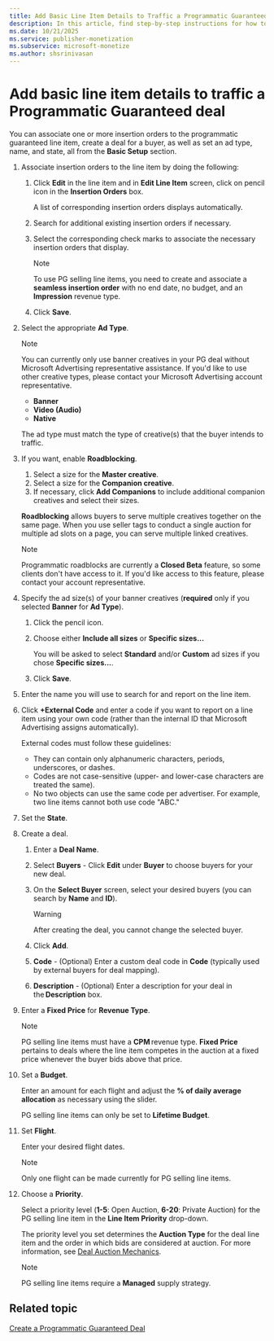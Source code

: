 ```yaml
---
title: Add Basic Line Item Details to Traffic a Programmatic Guaranteed Deal
description: In this article, find step-by-step instructions for how to add basic line item details to a Programmatic Guaranteed deal
ms.date: 10/21/2025
ms.service: publisher-monetization
ms.subservice: microsoft-monetize
ms.author: shsrinivasan
---
```


# Add basic line item details to traffic a Programmatic Guaranteed deal

You can associate one or more insertion orders to the programmatic guaranteed line item, create a deal for a buyer, as well as set an ad type, name, and state, all from the **Basic Setup** section.

1. Associate insertion orders to the line item by doing the following:
    1. Click **Edit** in the line item and in **Edit Line Item** screen, click on pencil icon in the **Insertion Orders** box.

        A list of corresponding insertion orders displays automatically.

    1. Search for additional existing insertion orders if necessary.
    1. Select the corresponding check marks to associate the necessary insertion orders that display.

        > [!NOTE]
        > To use PG selling line items, you need to create and associate a **seamless insertion order** with no end date, no budget, and an **Impression** revenue type.

    1. Click **Save**.

1. Select the appropriate **Ad Type**.

    > [!NOTE]
    > You can currently only use banner creatives in your PG deal without Microsoft Advertising representative assistance. If you'd like to use other creative types, please contact your Microsoft Advertising account representative.

    - **Banner**
    - **Video (Audio)**
    - **Native**

    The ad type must match the type of creative(s) that the buyer intends to traffic.

1. If you want, enable **Roadblocking**.
    1. Select a size for the **Master creative**.
    1. Select a size for the **Companion creative**.
    1. If necessary, click **Add Companions** to include additional companion creatives and select their sizes.

    **Roadblocking** allows buyers to serve multiple creatives together on the same page. When you use seller tags to conduct a single auction for multiple ad slots on a page, you can serve multiple linked creatives.

    > [!NOTE]
    > Programmatic roadblocks are currently a **Closed Beta** feature, so some clients don't have access to it. If you'd like access to this feature, please contact your account representative.

1. Specify the ad size(s) of your banner creatives (**required** only if you selected **Banner** for **Ad Type**).
    1. Click the pencil icon.
    1. Choose either **Include all sizes** or **Specific sizes...**

        You will be asked to select **Standard** and/or **Custom** ad sizes if you chose **Specific sizes...**.

    1. Click **Save**.

1. Enter the name you will use to search for and report on the line item.

1. Click **+External Code** and enter a code if you want to report on a line item using your own code (rather than the internal ID that Microsoft Advertising assigns automatically).

    External codes must follow these guidelines:
    - They can contain only alphanumeric characters, periods, underscores, or dashes.
    - Codes are not case-sensitive (upper- and lower-case characters are treated the same).
    - No two objects can use the same code per advertiser. For example, two line items cannot both use code "ABC."

1. Set the **State**.

1. Create a deal.
    1. Enter a **Deal Name**.
    1. Select **Buyers** - Click **Edit** under **Buyer** to choose buyers for your new deal.
    1. On the **Select Buyer** screen, select your desired buyers (you can search by **Name** and **ID**).

        > [!WARNING]
        > After creating the deal, you cannot change the selected buyer.

    1. Click **Add**.
    1. **Code** - (Optional) Enter a custom deal code in **Code** (typically used by external buyers for deal mapping).
    1. **Description** - (Optional) Enter a description for your deal in the **Description** box.

1. Enter a **Fixed Price** for **Revenue Type**.

    > [!NOTE]
    > PG selling line items must have a **CPM** revenue type. **Fixed Price** pertains to deals where the line item competes in the auction at a fixed price whenever the buyer bids above that price.

1. Set a **Budget**.

    Enter an amount for each flight and adjust the **% of daily average allocation** as necessary using the slider.

    PG selling line items can only be set to **Lifetime Budget**.

1. Set **Flight**.

    Enter your desired flight dates.

    > [!NOTE]
    > Only one flight can be made currently for PG selling line items.

1. Choose a **Priority**.

    Select a priority level (**1-5**: Open Auction, **6-20**: Private Auction) for the PG selling line item in the **Line Item Priority** drop-down.

    The priority level you set determines the **Auction Type** for the deal line item and the order in which bids are considered at auction. For more information, see [Deal Auction Mechanics](deal-auction-mechanics.md).

    > [!NOTE]
    > PG selling line items require a **Managed** supply strategy.

## Related topic

[Create a Programmatic Guaranteed Deal](create-a-programmatic-guaranteed-selling-line-item.md)
